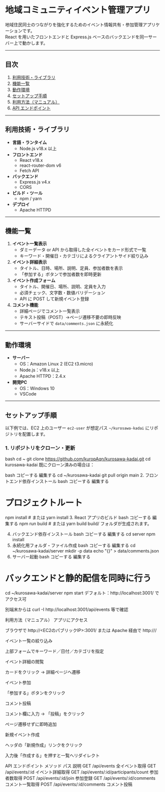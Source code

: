 # 地域コミュニティイベント管理アプリ

地域住民同士のつながりを強化するためのイベント情報共有・参加管理アプリケーションです。  
React を用いたフロントエンドと Express.js ベースのバックエンドを同一サーバー上で動かします。

---

## 目次

1. [利用技術・ライブラリ](#利用技術ライブラリ)  
2. [機能一覧](#機能一覧)  
3. [動作環境](#動作環境)  
4. [セットアップ手順](#セットアップ手順)  
5. [利用方法（マニュアル）](#利用方法マニュアル)  
6. [API エンドポイント](#api-エンドポイント)  

---

## 利用技術・ライブラリ

- **言語・ランタイム**  
  - Node.js v18.x 以上  
- **フロントエンド**  
  - React v18.x
  - react-router-dom v6  
  - Fetch API  
- **バックエンド**  
  - Express.js v4.x  
  - CORS
- **ビルド・ツール**  
  - npm / yarn  
- **デプロイ**  
  - Apache HTTPD 

---

## 機能一覧

1. **イベント一覧表示**  
   - ダミーデータ or API から取得した全イベントをカード形式で一覧  
   - キーワード・開催日・カテゴリによるクライアントサイド絞り込み  
2. **イベント詳細表示**  
   - タイトル、日時、場所、説明、定員、参加者数を表示  
   - 「参加する」ボタンで参加者数を即時更新  
3. **イベント作成フォーム**  
   - タイトル、開催日、場所、説明、定員を入力  
   - 必須チェック、文字数・数値バリデーション  
   - API に POST して新規イベント登録  
4. **コメント機能**  
   - 詳細ページでコメント一覧表示  
   - テキスト投稿（POST）→ページ遷移不要の即時反映  
   - サーバーサイドで `data/comments.json` に永続化  

---

## 動作環境

- **サーバー**  
  - OS：Amazon Linux 2 (EC2 t3.micro)  
  - Node.js：v18.x 以上  
  - Apache HTTPD：2.4.x  
- **開発PC**  
  - OS：Windows 10  
  - VSCode

---

## セットアップ手順

以下例では、EC2 上のユーザー `ec2-user` が想定パス `~/kurosawa-kadai` にリポジトリを配置します。

### 1. リポジトリをクローン・更新

bash
cd ~
git clone https://github.com/kuropAqn/kurosawa-kadai.git
cd kurosawa-kadai
既にクローン済みの場合は：

bash
コピーする
編集する
cd ~/kurosawa-kadai
git pull origin main
2. フロントエンド依存インストール
bash
コピーする
編集する
# プロジェクトルート
npm install        # または yarn install
3. React アプリのビルド
bash
コピーする
編集する
npm run build      # または yarn build
build/ フォルダが生成されます。

4. バックエンド依存インストール
bash
コピーする
編集する
cd server
npm install
5. 永続化用フォルダ・ファイル作成
bash
コピーする
編集する
cd ~/kurosawa-kadai/server
mkdir -p data
echo "{}" > data/comments.json
6. サーバー起動
bash
コピーする
編集する
# バックエンドと静的配信を同時に行う
cd ~/kurosawa-kadai/server
npm start
デフォルト：http://localhost:3001/ でアクセス可

別端末からは curl -I http://localhost:3001/api/events 等で確認

利用方法（マニュアル）
アプリにアクセス

ブラウザで http://<EC2のパブリックIP>:3001/ または Apache 経由で http://<IP>/

イベント一覧の絞り込み

上部フォームでキーワード／日付／カテゴリを指定

イベント詳細の閲覧

カードをクリック → 詳細ページへ遷移

イベント参加

「参加する」ボタンをクリック

コメント投稿

コメント欄に入力 → 「投稿」をクリック

ページ遷移せずに即時追加

新規イベント作成

ヘッダの「新規作成」リンクをクリック

入力後「作成する」を押すと一覧へリダイレクト

API エンドポイント
メソッド	パス	説明
GET	/api/events	全イベント取得
GET	/api/events/:id	イベント詳細取得
GET	/api/events/:id/participants/count	参加者数取得
POST	/api/events/:id/join	参加登録
GET	/api/events/:id/comments	コメント一覧取得
POST	/api/events/:id/comments	コメント投稿

